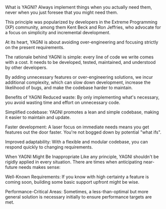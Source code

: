 What is YAGNI?
Always implement things when you actually need them, never when you just foresee that you might need them.

This principle was popularized by developers in the Extreme Programming (XP) community, among them Kent Beck and Ron Jeffries, who advocate for a focus on simplicity and incremental development.

At its heart, YAGNI is about avoiding over-engineering and focusing strictly on the present requirements.

The rationale behind YAGNI is simple: every line of code we write comes with a cost. It needs to be developed, tested, maintained, and understood by other developers.

By adding unnecessary features or over-engineering solutions, we incur additional complexity, which can slow down development, increase the likelihood of bugs, and make the codebase harder to maintain.



Benefits of YAGNI
Reduced waste: By only implementing what's necessary, you avoid wasting time and effort on unnecessary code.

Simplified codebase: YAGNI promotes a lean and simple codebase, making it easier to maintain and update.

Faster development: A laser focus on immediate needs means you get features out the door faster. You're not bogged down by potential "what ifs".

Improved adaptability: With a flexible and modular codebase, you can respond quickly to changing requirements.



When YAGNI Might Be Inappropriate
Like any principle, YAGNI shouldn't be rigidly applied in every situation. There are times when anticipating near-future needs makes sense:

Well-Known Requirements: If you know with high certainty a feature is coming soon, building some basic support upfront might be wise.

Performance-Critical Areas: Sometimes, a less-than-optimal but more general solution is necessary initially to ensure performance targets are met.